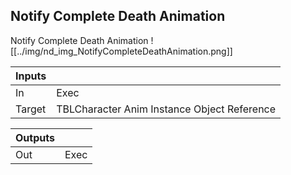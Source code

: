 ## Notify Complete Death Animation
Notify Complete Death Animation
![[../img/nd_img_NotifyCompleteDeathAnimation.png]]

|Inputs||
|--|--|
| In | Exec |
| Target | TBLCharacter Anim Instance Object Reference |

|Outputs||
|--|--|
| Out | Exec |
